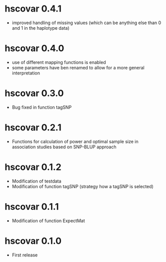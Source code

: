 # hscovar 0.4.1

* improved handling of missing values (which can be anything else than 0 and 1 in the haplotype data)

# hscovar 0.4.0

* use of different mapping functions is enabled
* some parameters have ben renamed to allow for a more general interpretation

# hscovar 0.3.0

* Bug fixed in function tagSNP

# hscovar 0.2.1

* Functions for calculation of power and optimal sample size in association 
  studies based on SNP-BLUP approach

# hscovar 0.1.2

* Modification of testdata
* Modification of function tagSNP (strategy how a tagSNP is selected)

# hscovar 0.1.1

* Modification of function ExpectMat

# hscovar 0.1.0

* First release
